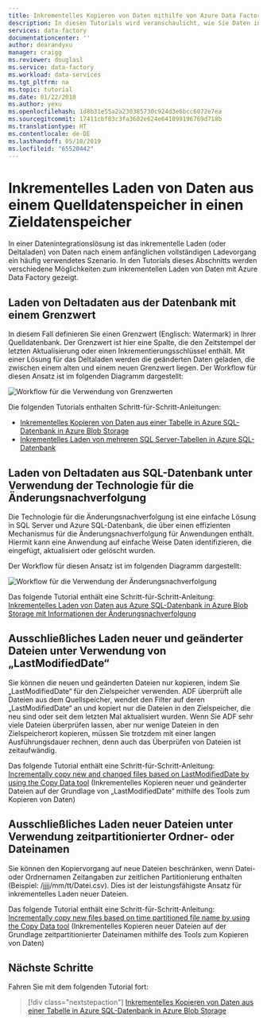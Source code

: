 ```yaml
---
title: Inkrementelles Kopieren von Daten mithilfe von Azure Data Factory | Microsoft-Dokumentation
description: In diesen Tutorials wird veranschaulicht, wie Sie Daten inkrementell aus einem Quelldatenspeicher in einen Zieldatenspeicher kopieren. Im ersten Tutorial werden Daten aus einer Tabelle kopiert.
services: data-factory
documentationcenter: ''
author: dearandyxu
manager: craigg
ms.reviewer: douglasl
ms.service: data-factory
ms.workload: data-services
ms.tgt_pltfrm: na
ms.topic: tutorial
ms.date: 01/22/2018
ms.author: yexu
ms.openlocfilehash: 1d8b31e55a2a230385730c924d3e6bcc6072e7ea
ms.sourcegitcommit: 17411cbf03c3fa3602e624e641099196769d718b
ms.translationtype: HT
ms.contentlocale: de-DE
ms.lasthandoff: 05/10/2019
ms.locfileid: "65520442"
---
```

# <a name="incrementally-load-data-from-a-source-data-store-to-a-destination-data-store"></a>Inkrementelles Laden von Daten aus einem Quelldatenspeicher in einen Zieldatenspeicher

In einer Datenintegrationslösung ist das inkrementelle Laden (oder Deltaladen) von Daten nach einem anfänglichen vollständigen Ladevorgang ein häufig verwendetes Szenario. In den Tutorials dieses Abschnitts werden verschiedene Möglichkeiten zum inkrementellen Laden von Daten mit Azure Data Factory gezeigt.

## <a name="delta-data-loading-from-database-by-using-a-watermark"></a>Laden von Deltadaten aus der Datenbank mit einem Grenzwert
In diesem Fall definieren Sie einen Grenzwert (Englisch: Watermark) in Ihrer Quelldatenbank. Der Grenzwert ist hier eine Spalte, die den Zeitstempel der letzten Aktualisierung oder einen Inkrementierungsschlüssel enthält. Mit einer Lösung für das Deltaladen werden die geänderten Daten geladen, die zwischen einem alten und einem neuen Grenzwert liegen. Der Workflow für diesen Ansatz ist im folgenden Diagramm dargestellt: 

![Workflow für die Verwendung von Grenzwerten](media/tutorial-incremental-copy-overview/workflow-using-watermark.png)

Die folgenden Tutorials enthalten Schritt-für-Schritt-Anleitungen: 

- [Inkrementelles Kopieren von Daten aus einer Tabelle in Azure SQL-Datenbank in Azure Blob Storage](tutorial-incremental-copy-powershell.md)
- [Inkrementelles Laden von mehreren SQL Server-Tabellen in Azure SQL-Datenbank](tutorial-incremental-copy-multiple-tables-powershell.md)

## <a name="delta-data-loading-from-sql-db-by-using-the-change-tracking-technology"></a>Laden von Deltadaten aus SQL-Datenbank unter Verwendung der Technologie für die Änderungsnachverfolgung
Die Technologie für die Änderungsnachverfolgung ist eine einfache Lösung in SQL Server und Azure SQL-Datenbank, die über einen effizienten Mechanismus für die Änderungsnachverfolgung für Anwendungen enthält. Hiermit kann eine Anwendung auf einfache Weise Daten identifizieren, die eingefügt, aktualisiert oder gelöscht wurden. 

Der Workflow für diesen Ansatz ist im folgenden Diagramm dargestellt:

![Workflow für die Verwendung der Änderungsnachverfolgung](media/tutorial-incremental-copy-overview/workflow-using-change-tracking.png)

Das folgende Tutorial enthält eine Schritt-für-Schritt-Anleitung: <br/>
[Inkrementelles Laden von Daten aus Azure SQL-Datenbank in Azure Blob Storage mit Informationen der Änderungsnachverfolgung](tutorial-incremental-copy-change-tracking-feature-powershell.md)

## <a name="loading-new-and-changed-files-only-by-using-lastmodifieddate"></a>Ausschließliches Laden neuer und geänderter Dateien unter Verwendung von „LastModifiedDate“
Sie können die neuen und geänderten Dateien nur kopieren, indem Sie „LastModifiedDate“ für den Zielspeicher verwenden. ADF überprüft alle Dateien aus dem Quellspeicher, wendet den Filter auf deren „LastModifiedDate“ an und kopiert nur die Dateien in den Zielspeicher, die neu sind oder seit dem letzten Mal aktualisiert wurden.  Wenn Sie ADF sehr viele Dateien überprüfen lassen, aber nur wenige Dateien in den Zielspeicherort kopieren, müssen Sie trotzdem mit einer langen Ausführungsdauer rechnen, denn auch das Überprüfen von Dateien ist zeitaufwändig.   

Das folgende Tutorial enthält eine Schritt-für-Schritt-Anleitung: <br/>
[Incrementally copy new and changed files based on LastModifiedDate by using the Copy Data tool](tutorial-incremental-copy-lastmodified-copy-data-tool.md) (Inkrementelles Kopieren neuer und geänderter Dateien auf der Grundlage von „LastModifiedDate“ mithilfe des Tools zum Kopieren von Daten)

## <a name="loading-new-files-only-by-using-time-partitioned-folder-or-file-name"></a>Ausschließliches Laden neuer Dateien unter Verwendung zeitpartitionierter Ordner- oder Dateinamen
Sie können den Kopiervorgang auf neue Dateien beschränken, wenn Datei- oder Ordnernamen Zeitangaben zur zeitlichen Partitionierung enthalten (Beispiel: /jjjj/mm/tt/Datei.csv). Dies ist der leistungsfähigste Ansatz für inkrementelles Laden neuer Dateien. 

Das folgende Tutorial enthält eine Schritt-für-Schritt-Anleitung: <br/>
[Incrementally copy new files based on time partitioned file name by using the Copy Data tool](tutorial-incremental-copy-partitioned-file-name-copy-data-tool.md) (Inkrementelles Kopieren neuer Dateien auf der Grundlage zeitpartitionierter Dateinamen mithilfe des Tools zum Kopieren von Daten)

## <a name="next-steps"></a>Nächste Schritte
Fahren Sie mit dem folgenden Tutorial fort: 

> [!div class="nextstepaction"]
>[Inkrementelles Kopieren von Daten aus einer Tabelle in Azure SQL-Datenbank in Azure Blob Storage](tutorial-incremental-copy-powershell.md)
